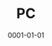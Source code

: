 ---
title: PC
date: 0001-01-01
ico: fa6-brands:windows
color: blue-400
hardware:
  - type: Case
    name: SSUPD › Meshlicious
    sub:
      - White
    link: https://ssupd.com/products/meshlicious
  - type: MB
    name: Asus › ROG Strix Z390-I
    sub:
      - ITX
    link: https://amazon.com/dp/B07HM57LVH?tag=qrayg-20
  - type: CPU
    name: Intel › Core i5-8400
    sub:
      - 2.8-4.0 GHz
      - 6 Cores
    link: https://amazon.com/dp/B0759FGJ3Q?tag=qrayg-20
  - type: Cooler
    name: Noctua › NH-L9i
    sub:
      - chromax.Black
    link: https://amazon.com/dp/B07Y892M38?tag=qrayg-20
  - type: GPU
    name: NVIDIA › RTX 3060 Ti
    sub:
      - Founders Edition
    link: https://amazon.com/dp/B08PW559LL?tag=qrayg-20
  - type: RAM
    name: Corsair › Vengeance LPX
    sub:
      - 16GB
    link: https://amazon.com/dp/B0134EW7G8?tag=qrayg-20
  - type: PSU
    name: Corsair › SF750
    sub:
      - 80+ Platinum
    link: https://amazon.com/dp/B07M63H81H?tag=qrayg-20
  - type: M.2
    name: Samsung › 970 Evo Plus
    sub:
      - 250GB
    link: https://amazon.com/dp/B07MG119KG?tag=qrayg-20
---